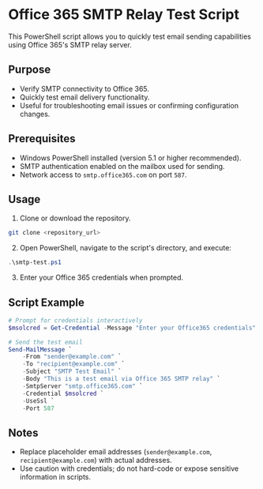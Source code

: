 # Office 365 SMTP Relay Test Script

This PowerShell script allows you to quickly test email sending capabilities using Office 365's SMTP relay server.

## Purpose

- Verify SMTP connectivity to Office 365.
- Quickly test email delivery functionality.
- Useful for troubleshooting email issues or confirming configuration changes.

## Prerequisites

- Windows PowerShell installed (version 5.1 or higher recommended).
- SMTP authentication enabled on the mailbox used for sending.
- Network access to `smtp.office365.com` on port `587`.

## Usage

1. Clone or download the repository.

```bash
git clone <repository_url>
```

2. Open PowerShell, navigate to the script's directory, and execute:

```powershell
.\smtp-test.ps1
```

3. Enter your Office 365 credentials when prompted.

## Script Example

```powershell
# Prompt for credentials interactively
$msolcred = Get-Credential -Message "Enter your Office365 credentials"

# Send the test email
Send-MailMessage `
    -From "sender@example.com" `
    -To "recipient@example.com" `
    -Subject "SMTP Test Email" `
    -Body "This is a test email via Office 365 SMTP relay" `
    -SmtpServer "smtp.office365.com" `
    -Credential $msolcred `
    -UseSsl `
    -Port 587
```

## Notes

- Replace placeholder email addresses (`sender@example.com`, `recipient@example.com`) with actual addresses.
- Use caution with credentials; do not hard-code or expose sensitive information in scripts.

